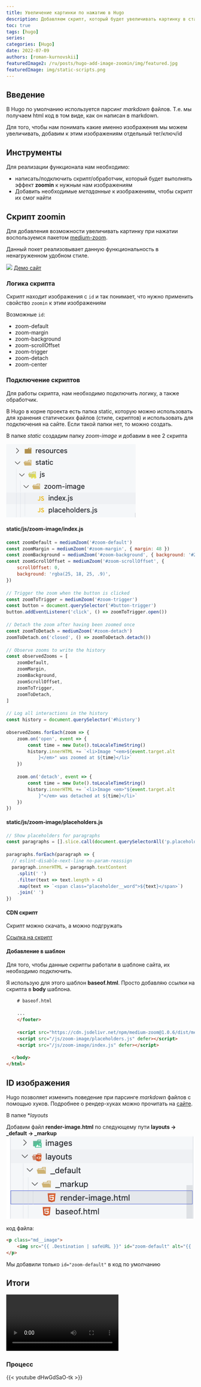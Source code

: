 ```yaml
---
title: Увеличение картинки по нажатию в Hugo
description: Добавляем скрипт, который будет увеличивать картинку в статье при нажатии
toc: true
tags: [hugo]
series: 
categories: [Hugo]
date: 2022-07-09
authors: [roman-kurnovskii]
featuredImage2: /ru/posts/hugo-add-image-zoomin/img/featured.jpg
featuredImage: img/static-scripts.png
---
```


## Введение

В Hugo по умолчанию используется парсинг *markdown* файлов. Т.е. мы получаем html код в том виде, как он написан в markdown.

Для того, чтобы нам понимать какие именно изображения мы можем увеличивать, добавим к этим изображениям отдельный тег/ключ/id

## Инструменты

Для реализации функционала нам необходимо:
- написать/подключить скрипт/обработчик, который будет выполнять эффект **zoomin** к нужным нам изображениям
- Добавить необходимые *метаданные* к изображениям, чтобы скрипт их смог найти
  
## Скрипт zoomin
Для добавления возможности увеличивать картинку при нажатии воспользуемся пакетом [medium-zoom](https://github.com/francoischalifour/medium-zoom). 

Данный покет реализовывает данную функциональность в ненагруженном удобном стиле.

![](https://user-images.githubusercontent.com/6137112/43369906-7623239a-9376-11e8-978b-6e089be499fb.gif)
[Демо сайт](https://medium-zoom.francoischalifour.com/)

### Логика скрипта

Скрипт находит изображения с `id` и так понимает, что нужно применить свойство `zoomin` к этим изображениям

Возможные `id`:

- zoom-default
- zoom-margin
- zoom-background
- zoom-scrollOffset
- zoom-trigger
- zoom-detach
- zoom-center

### Подключение скриптов

Для работы скрипта, нам необходимо подключить логику, а также обработчик.

В Hugo в корне проекта есть папка static, которую можно использовать для хранения статических файлов (стиле, скриптов) и использовать для подключения на сайте. Если такой папки нет, то можно создать.

В папке *static* создадим папку *zoom-image* и добавим в нее 2 скрипта

![](img/static-scripts.png)

#### static/js/zoom-image/index.js

```js
const zoomDefault = mediumZoom('#zoom-default')
const zoomMargin = mediumZoom('#zoom-margin', { margin: 48 })
const zoomBackground = mediumZoom('#zoom-background', { background: '#212530' })
const zoomScrollOffset = mediumZoom('#zoom-scrollOffset', {
    scrollOffset: 0,
    background: 'rgba(25, 18, 25, .9)',
})

// Trigger the zoom when the button is clicked
const zoomToTrigger = mediumZoom('#zoom-trigger')
const button = document.querySelector('#button-trigger')
button.addEventListener('click', () => zoomToTrigger.open())

// Detach the zoom after having been zoomed once
const zoomToDetach = mediumZoom('#zoom-detach')
zoomToDetach.on('closed', () => zoomToDetach.detach())

// Observe zooms to write the history
const observedZooms = [
    zoomDefault,
    zoomMargin,
    zoomBackground,
    zoomScrollOffset,
    zoomToTrigger,
    zoomToDetach,
]

// Log all interactions in the history
const history = document.querySelector('#history')

observedZooms.forEach(zoom => {
    zoom.on('open', event => {
        const time = new Date().toLocaleTimeString()
        history.innerHTML += `<li>Image "<em>${event.target.alt
            }</em>" was zoomed at ${time}</li>`
    })

    zoom.on('detach', event => {
        const time = new Date().toLocaleTimeString()
        history.innerHTML += `<li>Image <em>"${event.target.alt
            }"</em> was detached at ${time}</li>`
    })
})
```

#### static/js/zoom-image/placeholders.js

```js
// Show placeholders for paragraphs
const paragraphs = [].slice.call(document.querySelectorAll('p.placeholder'))

paragraphs.forEach(paragraph => {
  // eslint-disable-next-line no-param-reassign
  paragraph.innerHTML = paragraph.textContent
    .split(' ')
    .filter(text => text.length > 4)
    .map(text => `<span class="placeholder__word">${text}</span>`)
    .join(' ')
})
```

#### CDN скрипт

Скрипт можно скачать, а можно подгружать

[Ссылка на скрипт](https://cdn.jsdelivr.net/npm/medium-zoom@1.0.6/dist/medium-zoom.min.js)


#### Добавление в шаблон

Для того, чтобы данные скрипты работали в шаблоне сайта, их необходимо подключить.

Я использую для этого шаблон **baseof.html**. Просто добавляю ссылки на скрипта в **body** шаблона.

```html
    # baseof.html

    ...
    </footer>

    <script src="https://cdn.jsdelivr.net/npm/medium-zoom@1.0.6/dist/medium-zoom.min.js" defer></script>
    <script src="/js/zoom-image/placeholders.js" defer></script>
    <script src="/js/zoom-image/index.js" defer></script>

  </body>
</html>
```

## ID изображения

Hugo позволяет изменить поведение при парсинге *markdown* файлов с помощью хуков. Подробнее о рендер-хуках можно прочитать на [сайте](https://gohugo.io/templates/render-hooks/).

В папке **layouts*

Добавим файл **render-image.html** по следующему пути **layouts -> _default -> _markup**
![](img/render-image-path.png)

код файла:

```html
<p class="md__image">
    <img src="{{ .Destination | safeURL }}" id="zoom-default" alt="{{ .Text }}" {{ with .Title}} title="{{ . }}" {{ end }} />
</p>
```

Мы добавили только `id="zoom-default"` в код по умолчанию

## Итоги

<video  controls>
  <source src="img/gallery.mp4" type="video/mp4">
Your browser does not support the video tag.
</video>


### Процесс

{{< youtube dHwGdSaO-tk >}}